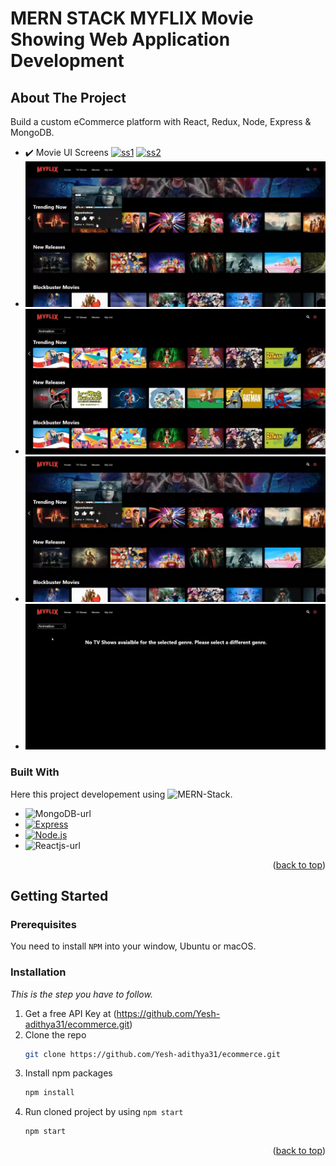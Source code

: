 # MERN STACK  MYFLIX Movie Showing Web Application Development

<a name="readme-top"></a>


<!-- ABOUT THE PROJECT -->
## About The Project

Build a custom eCommerce platform with React, Redux, Node, Express & MongoDB.
* ✔️ Movie UI Screens
    [![ss1]][ss1]
    [![ss2]][ss2]
* 
    [![ss3]][ss3]
* 
    [![ss4]][ss4]
* 
    [![ss3]][ss3]
* 
    [![ss6]][ss6]


### Built With

Here this project developement using ![MERN-Stack][MERN-Stack].

* ![MongoDB-url][MongoDB-url]
* [![Express][Express-url]][Express]
* [![Node.js][Nodejs-url]][Node.js]
* ![Reactjs-url][Reactjs-url]


<p align="right">(<a href="#readme-top">back to top</a>)</p>



<!-- GETTING STARTED -->
## Getting Started

### Prerequisites

You need to install `NPM` into your window, Ubuntu or macOS.

### Installation

_This is the step you have to follow._

1. Get a free API Key at (https://github.com/Yesh-adithya31/ecommerce.git)
2. Clone the repo
   ```sh
   git clone https://github.com/Yesh-adithya31/ecommerce.git
   ```
3. Install npm packages
   ```sh
   npm install
   ```
4. Run cloned project by using `npm start`
   ```sh
   npm start
   ```
<p align="right">(<a href="#readme-top">back to top</a>)</p>






<!-- MARKDOWN LINKS & IMAGES -->
[linkedin-url]: https://www.linkedin.com/in/yesh-adithya-30bb601a5
[product-screenshot]: public/zoom-img.PNG
[Node.js]: https://nodejs.org/en
[Express]: https://expressjs.com/en/starter/installing.html

[ss1]: public/1.png
[ss2]: public/2.png
[ss3]: public/3.png
[ss4]: public/4.png
[ss5]: public/5.png
[ss6]: public/6.png

[MERN-Stack]: https://img.shields.io/badge/MERN%20Stack-000000?style=for-the-badge&logo=MongoDB&logoColor=white&logo=express&logoColor=white&logo=react&logoColor=white&logo=node.js&logoColor=white
[MongoDB-url]: https://img.shields.io/badge/MongoDB-47A248?style=for-the-badge&logo=mongodb&logoColor=white
[Express-url]: https://img.shields.io/badge/Express.js-000000?style=for-the-badge&logo=express&logoColor=white
[Reactjs-url]: https://img.shields.io/badge/React-61DAFB?style=for-the-badge&logo=react&logoColor=white
[Nodejs-url]: https://img.shields.io/badge/Node.js-339933?style=for-the-badge&logo=node.js&logoColor=white
